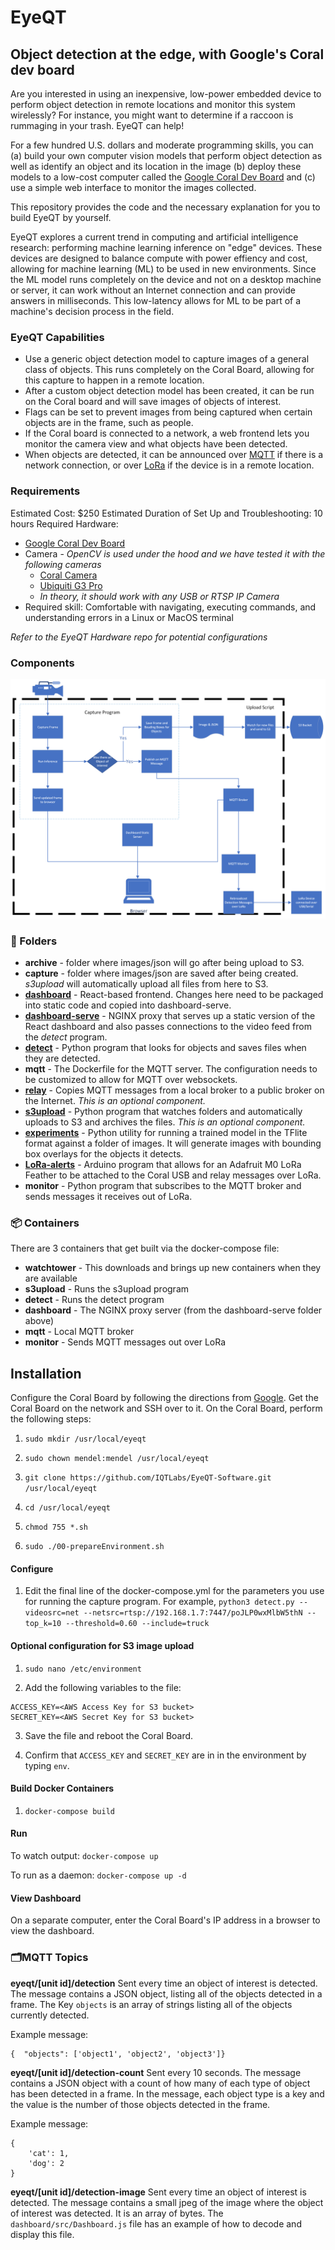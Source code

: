 # EyeQT
## Object detection at the edge, with Google's Coral dev board

Are you interested in using an inexpensive, low-power embedded device to perform object detection in remote locations and monitor this system wirelessly? For instance, you might want to determine if a raccoon is rummaging in your trash. EyeQT can help!

For a few hundred U.S. dollars and moderate programming skills, you can 
(a) build your own computer vision models that perform object detection as well as identify an object and its location in the image
(b) deploy these models to a low-cost computer called the [Google Coral Dev Board](https://coral.ai/products/dev-board) and 
(c) use a simple web interface to monitor the images collected.

This repository provides the code and the necessary explanation for you to build EyeQT by yourself.

EyeQT explores a current trend in computing and artificial intelligence research: performing machine learning inference on "edge" devices. These devices are designed to balance compute with power effiency and cost, allowing for machine learning (ML) to be used in new environments. Since the ML model runs completely on the device and not on a desktop machine or server, it can work without an Internet connection and can provide answers in milliseconds. This low-latency allows for ML to be part of a machine's decision process in the field.


### EyeQT Capabilities
- Use a generic object detection model to capture images of a general class of objects. This runs completely on the Coral Board, allowing for this capture to happen in a remote location.
- After a custom object detection model has been created, it can be run on the Coral board and will save images of objects of interest.
- Flags can be set to prevent images from being captured when certain objects are in the frame, such as people.
- If the Coral board is connected to a network, a web frontend lets you monitor the camera view and what objects have been detected.
- When objects are detected, it can be announced over [MQTT](https://mqtt.org/) if there is a network connection, or over [LoRa](https://lora-alliance.org/) if the device is in a remote location.


### Requirements
Estimated Cost: $250
Estimated Duration of Set Up and Troubleshooting: 10 hours
Required Hardware:
- [Google Coral Dev Board](https://coral.ai/products/dev-board)
- Camera - *OpenCV is used under the hood and we have tested it with the following cameras*
    - [Coral Camera](https://coral.ai/products/camera)
    - [Ubiquiti G3 Pro](https://www.ui.com/unifi-video/unifi-video-camera-g3-pro/)
    - *In theory, it should work with any USB or RTSP IP Camera*
- Required skill: Comfortable with navigating, executing commands, and understanding errors in a Linux or MacOS terminal 


*Refer to the EyeQT Hardware repo for potential configurations*


### Components
![Diagram of Arch](images/coral-box.png)

### 📁 Folders 
- **archive** - folder where images/json will go after being upload to S3.
- **capture** - folder where images/json are saved after being created. *s3upload* will automatically upload all files from here to S3.
- **[dashboard](dashboard/README.md)** - React-based frontend. Changes here need to be packaged into static code and copied into dashboard-serve.
- **[dashboard-serve](dashboard-serve/README.md)** - NGINX proxy that serves up a static version of the React dashboard and also passes connections to the video feed from the *detect* program.
- **[detect](detect/README.md)** - Python program that looks for objects and saves files when they are detected.
- **mqtt** - The Dockerfile for the MQTT server. The configuration needs to be customized to allow for MQTT over websockets.
- **[relay](relay/README.md)** - Copies MQTT messages from a local broker to a public broker on the Internet. *This is an optional component.*
- **[s3upload](s3upload/README.md)** - Python program that watches folders and automatically uploads to S3 and archives the files. *This is an optional component.*
- **[experiments](experiments/README.md)** - Python utility for running a trained model in the TFlite format against a folder of images. It will generate images with bounding box overlays for the objects it detects.
- **[LoRa-alerts](LoRa-alerts/README.md)** - Arduino program that allows for an Adafruit M0 LoRa Feather to be attached to the Coral USB and relay messages over LoRa.
- **monitor** - Python program that subscribes to the MQTT broker and sends messages it receives out of LoRa. 

### 📦 Containers
There are 3 containers that get built via the docker-compose file:
- **watchtower** - This downloads and brings up new containers when they are available
- **s3upload** - Runs the s3upload program
- **detect** - Runs the detect program
- **dashboard** - The NGINX proxy server (from the dashboard-serve folder above)
- **mqtt** - Local MQTT broker 
- **monitor** - Sends MQTT messages out over LoRa

## Installation 

Configure the Coral Board by following the directions from [Google](https://coral.ai/docs/dev-board/get-started/). Get the Coral Board on the network and SSH over to it. On the Coral Board, perform the following steps:

1. `sudo mkdir /usr/local/eyeqt`

2. `sudo chown mendel:mendel /usr/local/eyeqt`

3. `git clone https://github.com/IQTLabs/EyeQT-Software.git /usr/local/eyeqt`

4. `cd /usr/local/eyeqt`

5. `chmod 755 *.sh`

6. `sudo ./00-prepareEnvironment.sh`

#### Configure

1. Edit the final line of the docker-compose.yml for the parameters you use for running the capture program. For example, `python3 detect.py --videosrc=net --netsrc=rtsp://192.168.1.7:7447/poJLP0wxMlbW5thN --top_k=10 --threshold=0.60 --include=truck`

#### Optional configuration for S3 image upload

1. `sudo nano /etc/environment`

2. Add the following variables to the file: 
````
ACCESS_KEY=<AWS Access Key for S3 bucket>
SECRET_KEY=<AWS Secret Key for S3 bucket>
````

3. Save the file and reboot the Coral Board.

4. Confirm that `ACCESS_KEY` and `SECRET_KEY` are in in the environment by typing `env`.
 

#### Build Docker Containers

1. `docker-compose build`


#### Run
To watch output: `docker-compose up`

To run as a daemon: `docker-compose up -d`

#### View Dashboard
On a separate computer, enter the Coral Board's IP address in a browser to view the dashboard.

### 🗂MQTT Topics

**eyeqt/[unit id]/detection** 
Sent every time an object of interest is detected. The message contains a JSON object, listing all of the objects detected in a frame. The Key `objects` is an array of strings listing all of the objects currently detected. 

Example message:
````
{  "objects": ['object1', 'object2', 'object3']}
````

**eyeqt/[unit id]/detection-count** 
Sent every 10 seconds. The message contains a JSON object with a count of how many of each type of object has been detected in a frame. In the message, each object type is a key and the value is the number of those objects detected in the frame.

Example message:
````
{
    'cat': 1,
    'dog': 2
}
````

**eyeqt/[unit id]/detection-image**
Sent every time an object of interest is detected. The message contains a small jpeg of the image where the object of interest was detected. It is an array of bytes. The `dashboard/src/Dashboard.js` file has an example of how to decode and display this file.
